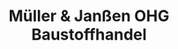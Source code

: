 ---
title: "Müller & Janßen OHG Baustoffhandel"
url: /hesel/mueller-und-janssen-ohg-baustoffhandel/
shop: Baumarkt
---